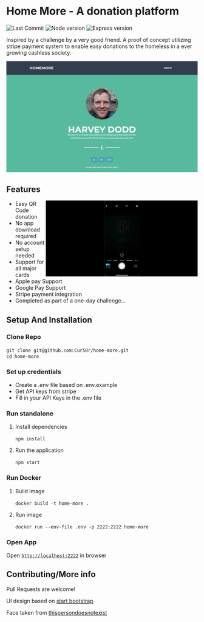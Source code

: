 # Home More - A donation platform

<!-- [![Portfolio](https://img.shields.io/badge/Portfolio-Ashley%20Buckingham-brightgreen.svg)](https://ashleybuckingham.co.uk) -->
![Last Commit](https://img.shields.io/github/last-commit/Cur50r/stock-searcher)
![Node version](https://img.shields.io/badge/node-v12.7.0-blue)
![Express version](https://img.shields.io/badge/Express-^4.17.1-important)


Inspired by a challenge by a very good friend. A proof of concept utilizing stripe payment system to enable easy donations to the homeless in a ever growing cashless society.

![screenshot](./public/readme/screenshot.png "Donation Page")

## Features

<img align="right" width="400" height="auto" src="public/readme/demo.gif">

- Easy QR Code donation
- No app download required
- No account setup needed
- Support for all major cards
- Apple pay Support
- Google Pay Support
- Stripe payment integration
- Completed as part of a one-day challenge...

## Setup And Installation

### Clone Repo 
```
git clone git@github.com:Cur50r/home-more.git
cd home-more
```

### Set up credentials

- Create a .env file based on .env.example 
- Get API keys from stripe
- Fill in your API Keys in the .env file

### Run standalone

1. Install dependencies

    ```npm install```

2. Run the application

    ```npm start```

### Run Docker

1. Build image

    ```docker build -t home-more .```

2. Run image

    ```docker run --env-file .env -p 2222:2222 home-more```

### Open App
Open [`http://localhost:2222`](http://localhost:2222) in browser

## Contributing/More info

Pull Requests are welcome!

UI design based on [start bootstrap](https://startbootstrap.com/themes/freelancer/)

Face taken from [thispersondoesnotexist](thispersondoesnotexist.com)

<!-- ## Other Projects

[Please check out my other projects on my portfolio.](https://ashleybuckingham.co.uk) -->